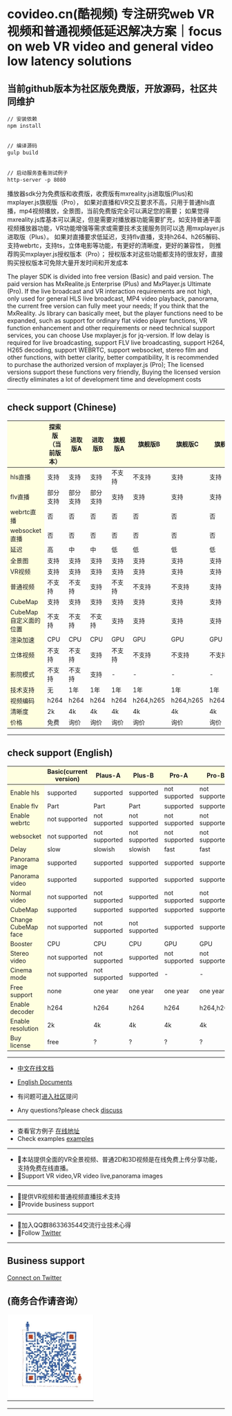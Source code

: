# covideo.cn(酷视频) 专注研究web VR视频和普通视频低延迟解决方案｜focus on web VR video and general video low latency solutions

## 当前github版本为社区版免费版，开放源码，社区共同维护

    // 安装依赖
    npm install
##
    // 编译源码
    gulp build
##
    // 启动服务查看测试例子
    http-server -p 8080

播放器sdk分为免费版和收费版，收费版有mxreality.js进取版(Plus)和mxplayer.js旗舰版（Pro），
如果对直播和VR交互要求不高，只用于普通hls直播，mp4视频播放，全景图，当前免费版完全可以满足您的需要；
如果觉得mxreality.js库基本可以满足，但是需要对播放器功能需要扩充，如支持普通平面视频播放器功能，VR功能增强等需求或需要技术支援服务则可以选
用mxplayer.js进取版（Plus）。
如果对直播要求低延迟，支持flv直播，支持h264、h265解码、支持webrtc，支持ts，立体电影等功能，有更好的清晰度，更好的兼容性，
则推荐购买mxplayer.js授权版本（Pro）；
授权版本对这些功能都支持的很友好，直接购买授权版本可免除大量开发时间和开发成本

The player SDK is divided into free version (Basic) and paid version. The paid version has MxRealite.js Enterprise (Plus) and MxPlayer.js Ultimate (Pro).
If the live broadcast and VR interaction requirements are not high, only used for general HLS live broadcast, MP4 video playback, panorama, the current free version can fully meet your needs;
If you think that the MxReality. Js library can basically meet, but the player functions need to be expanded, such as support for ordinary flat video player functions, VR function enhancement and other requirements or need technical support services, you can choose
Use mxplayer.js for jq-version.
If low delay is required for live broadcasting, support FLV live broadcasting, support H264, H265 decoding, support WEBRTC, support websocket, stereo film and other functions, with better clarity, better compatibility,
It is recommended to purchase the authorized version of mxplayer.js (Pro);
The licensed versions support these functions very friendly, Buying the licensed version directly eliminates a lot of development time and development costs

<hr/>

## check support (Chinese)
<table>
<thead>
<tr style="background:#FFFFE0;">
<th></th>
<th>探索版（当前版本）</th><th>进取版A</th><th>进取版B</th><th>旗舰版A</th><th>旗舰版B</th><th>旗舰版C</th><th>旗舰版D</th><th>旗舰版E</th>
</tr>
</thead>
<tr>
<td style="background:#FFFFE0;">hls直播</td><td>支持</td><td>支持</td><td>支持</td><td>不支持</td><td>不支持</td><td>支持</td><td>支持</td><td>支持</td>
</tr>
<tr>
<td style="background:#FFFFE0;">flv直播</td><td>部分支持</td><td>部分支持</td><td>部分支持</td><td>支持</td><td>支持</td><td>支持</td><td>支持</td><td>支持</td>
</tr>
<td style="background:#FFFFE0;">webrtc直播</td><td>否</td><td>否</td><td>否</td><td>否</td><td>否</td><td>否</td><td>否</td><td>支持</td>
</tr>
<td style="background:#FFFFE0;">websocket直播</td><td>否</td><td>否</td><td>否</td><td>否</td><td>否</td><td>否</td><td>否</td><td>支持</td>
</tr>
<tr>
<td style="background:#FFFFE0;">延迟</td><td>高</td><td>中</td><td>中</td><td>低</td><td>低</td><td>低</td><td>低</td><td>低</td>
</tr>
<tr>
<td style="background:#FFFFE0;">全景图</td><td>支持</td><td>支持</td><td>支持</td><td>支持</td><td>支持</td><td>支持</td><td>支持</td><td>支持</td>
</tr>
<tr>
<td style="background:#FFFFE0;">VR视频</td><td>支持</td><td>支持</td><td>支持</td><td>支持</td><td>支持</td><td>支持</td><td>支持</td><td>支持</td>
</tr>
<tr>
<td style="background:#FFFFE0;">普通视频</td><td>不支持</td><td>不支持</td><td>支持</td><td>不支持</td><td>不支持</td><td>不支持</td><td>支持</td><td>支持</td>
</tr>
<tr>
<td style="background:#FFFFE0;">CubeMap</td><td>支持</td><td>支持</td><td>支持</td><td>支持</td><td>支持</td><td>支持</td><td>支持</td><td>支持</td>
</tr>
<tr>
<td style="background:#FFFFE0;">CubeMap自定义面的位置</td><td>不支持</td><td>不支持</td><td>不支持</td><td>支持</td><td>支持</td><td>支持</td><td>支持</td><td>支持</td>
</tr>
<tr>
<td style="background:#FFFFE0;">渲染加速</td><td>CPU</td><td>CPU</td><td>CPU</td><td>GPU</td><td>GPU</td><td>GPU</td><td>GPU</td><td>GPU</td>
</tr>
<tr>
<td style="background:#FFFFE0;">立体视频</td><td>不支持</td><td>不支持</td><td>支持</td><td>不支持</td><td>不支持</td><td>不支持</td><td>不支持</td><td>支持</td>
</tr>
<tr>
<td style="background:#FFFFE0;">影院模式</td><td>不支持</td><td>不支持</td><td>支持</td><td>-</td><td>-</td><td>-</td><td>-</td><td>-</td>
</tr>
<tr>
<td style="background:#FFFFE0;">技术支持</td><td>无</td><td>1年</td><td>1年</td><td>1年</td><td>1年</td><td>1年</td><td>1年</td><td>1年</td>
</tr>
<tr>
<td style="background:#FFFFE0;">视频编码</td><td>h264</td><td>h264</td><td>h264</td><td>h264</td><td>h264,h265</td><td>h264,h265</td><td>h264,h265</td><td>h264,h265</td>
</tr>
<tr>
<td style="background:#FFFFE0;">清晰度</td><td>2k</td><td>4k</td><td>4k</td><td>4k</td><td>4k</td><td>4k</td><td>4k</td><td>4k</td>
</tr>
<tr>
<td style="background:#FFFFE0;">价格</td><td>免费</td><td>询价</td><td>询价</td><td>询价</td><td>询价</td><td>询价</td><td>询价</td><td>询价</td>
</tr>

<tbody>
</tbody>
</table>
<hr/>

## check support (English)
<table>
<thead>
<tr style="background:#FFFFE0;">
<th></th>
<th>Basic(current version)</th><th>Plaus-A</th><th>Plus-B</th><th>Pro-A</th><th>Pro-B</th><th>Pro-C</th><th>Pro-D</th><th>Pro-E</th>
</tr>
</thead>
<tr>
<td style="background:#FFFFE0;">Enable hls</td><td>supported</td><td>supported</td><td>supported</td><td>not supported</td><td>not supported</td><td>supported</td><td>supported</td><td>supported</td>
</tr>
<tr>
<td style="background:#FFFFE0;">Enable flv</td><td>Part</td><td>Part</td><td>Part</td><td>supported</td><td>supported</td><td>supported</td><td>supported</td><td>supported</td>
</tr>
<td style="background:#FFFFE0;">Enable webrtc</td><td>not supported</td><td>not supported</td><td>not supported</td><td>not supported</td><td>not supported</td><td>not supported</td><td>not supported</td><td>supported</td>
</tr>
</tr>
<td style="background:#FFFFE0;">websocket</td><td>not supported</td><td>not supported</td><td>not supported</td><td>not supported</td><td>not supported</td><td>not supported</td><td>not supported</td><td>supported</td>
</tr>
<tr>
<td style="background:#FFFFE0;">Delay</td><td>slow</td><td>slowish</td><td>slowish</td><td>fast</td><td>fast</td><td>fast</td><td>fast</td><td>fast</td>
</tr>
<tr>
<td style="background:#FFFFE0;">Panorama image</td><td>supported</td><td>supported</td><td>supported</td><td>supported</td><td>supported</td><td>supported</td><td>supported</td><td>supported</td>
</tr>
<tr>
<td style="background:#FFFFE0;">Panorama video</td><td>supported</td><td>supported</td><td>supported</td><td>supported</td><td>supported</td><td>supported</td><td>supported</td><td>supported</td>
</tr>
<tr>
<td style="background:#FFFFE0;">Normal video</td><td>not supported</td><td>not supported</td><td>supported</td><td>not supported</td><td>not supported</td><td>not supported</td><td>supported</td><td>supported</td>
</tr>
<tr>
<td style="background:#FFFFE0;">CubeMap</td><td>supported</td><td>supported</td><td>supported</td><td>supported</td><td>supported</td><td>supported</td><td>supported</td><td>supported</td>
</tr>
<tr>
<td style="background:#FFFFE0;">Change CubeMap face</td><td>not supported</td><td>not supported</td><td>not supported</td><td>supported</td><td>supported</td><td>supported</td><td>supported</td><td>supported</td>
</tr>
<tr>
<td style="background:#FFFFE0;">Booster</td><td>CPU</td><td>CPU</td><td>CPU</td><td>GPU</td><td>GPU</td><td>GPU</td><td>GPU</td><td>GPU</td>
</tr>
<tr>
<td style="background:#FFFFE0;">Stereo video</td><td>not supported</td><td>not supported</td><td>supported</td><td>not supported</td><td>not supported</td><td>not supported</td><td>not supported</td><td>supported</td>
</tr>
<tr>
<td style="background:#FFFFE0;">Cinema mode</td><td>not supported</td><td>not supported</td><td>supported</td><td>-</td><td>-</td><td>-</td><td>-</td><td>-</td>
</tr>
<tr>
<td style="background:#FFFFE0;">Free support</td><td>none</td><td>one year</td><td>one year</td><td>one year</td><td>one year</td><td>one year</td><td>one year</td><td>one year</td>
</tr>
<tr>
<td style="background:#FFFFE0;">Enable decoder</td><td>h264</td><td>h264</td><td>h264</td><td>h264</td><td>h264,h265</td><td>h264,h265</td><td>h264,h265</td><td>h264,h265</td>
</tr>
<tr>
<td style="background:#FFFFE0;">Enable resolution</td><td>2k</td><td>4k</td><td>4k</td><td>4k</td><td>4k</td><td>4k</td><td>4k</td><td>4k</td>
</tr>
<tr>
<td style="background:#FFFFE0;">Buy license</td><td>free</td><td>?</td><td>?</td><td>?</td><td>?</td><td>?</td><td>?</td><td>?</td>
</tr>

<tbody>
</tbody>
</table>
<hr/>

* [中文在线文档](docs/index.md) 
* [English Documents](docs/index_en.md) 

* 有问题可[进入社区](http://discuss.mxreality.cn)提问
* Any questions?please check [discuss](http://discuss.mxreality.cn)
<hr/>

* 查看官方例子 [在线地址](https://www.covideo.cn)
* Check examples [examples](https://www.covideo.cn)


<hr/>

* 🐡本站提供全面的VR全景视频、普通2D和3D视频是在线免费上传分享功能，支持免费在线直播。
* 🐡Support VR video,VR video live,panorama images
<hr/>

* 🎈提供VR视频和普通视频直播技术支持
* 🎈Provide business support
<hr/>

* 🌼加入QQ群863363544交流行业技术心得
* 🌼Follow [Twitter](https://twitter.com/cheng67274319)
<hr/>

## Business support
[Connect on Twitter](https://twitter.com/cheng67274319)
## (商务合作请咨询）
<img src="docs/wechat.png" width="200" height="200" title=“wechat”/>
<hr/>